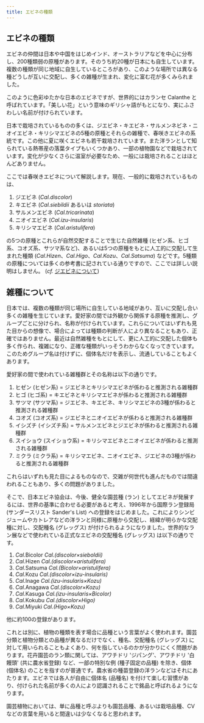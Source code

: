 ```yaml
---
title: エビネの種類
---
```

## エビネの種類
エビネの仲間は日本や中国をはじめインド、オーストラリアなどを中心に分布し、200種類弱の原種があります。そのうち約20種が日本にも自生しています。複数の種類が同じ地域に自生しているところがあり、このような場所では異なる種どうしが互いに交配し、多くの雑種が生まれ、変化に富む花が多くみられました。

このように色彩ゆたかな日本のエビネですが、世界的にはカランセ Calanthe と呼ばれています。「美しい花」という意味のギリシャ語がもとになり、実にふさわしい名前が付けられています。

日本で栽培されているものの多くは、ジエビネ・キエビネ・サルメンネビネ・ニオイエビネ・キリシマエビネの5種の原種とそれらの雑種で、春咲きエビネの系統です。この他に夏に咲くエビネも若干栽培されています。また洋ランとして知られている熱帯産の落葉タイプもいくつかあり、一部の植物園などで栽培されています。変化が少なくさらに温室が必要なため、一般には栽培されることはほとんどありません。

ここでは春咲きエビネについて解説します。現在、一般的に栽培されているものは、

<ol>
  <li>ジエビネ       (<i>Cal.discolor</i>)</li>
  <li>キエビネ       (<i>Cal.siebildii</i> あるいは <i>storiata</i>)</li>
  <li>サルメンエビネ (<i>Cal.tricarinata</i>)</li>
  <li>ニオイエビネ   (<i>Cal.izu-insularis</i>)</li>
  <li>キリシマエビネ (<i>Cal.aristulifera</i>)</li>
</ol>

の5つの原種とこれらが自然交配することで生じた自然雑種 (ヒゼン系、ヒゴ系、コオズ系、サツマ系など)、あるいは5つの原種をもとに人工的に交配して生まれた種類 (<i>Cal.Hizen</i>、<i>Cal.Higo</i>、<i>Cal.Kozu</i>、<i>Cal.Satsuma</i>) などです。5種類の原種については多くの参考書に記されている通りですので、ここでは詳しい説明はしません。 (<i>cf.</i> [ジエビネについて](about_calanthe_discolor))

## 雑種について
日本では、複数の種類が同じ場所に自生している地域があり、互いに交配し合い多くの雑種を生じています。愛好家の間では外観から関係する原種を推測し、グループごとに分けられ、名称が付けられています。これらについてはいずれも見た目からの想像で、場合によっては種類の判断が人により異なることもあり、正確ではありません。最近は自然雑種をもとにして、更に人工的に交配した個体も多く作られ、複雑になり、正確な種類がいっそうわからなくなってきています。このためグループ名は付けずに、個体名だけを表示し、流通していることもよくあります。

愛好家の間で使われている雑種群とその名称は以下の通りです。

<ol>
  <li>ヒゼン     (ヒゼン系)     = ジエビネとキリシマエビネが係わると推測される雑種群</li>
  <li>ヒゴ       (ヒゴ系)       = キエビネとキリシマエビネが係わると推測される雑種群</li>
  <li>サツマ     (サツマ系)     = ジエビネ、キエビネ、キリシマエビネの3種が係わると推測される雑種群</li>
  <li>コオズ     (コオズ系)     = ジエビネとニオイエビネが係わると推測される雑種群</li>
  <li>イシズチ   (イシズチ系)   = サルメンエビネとジエビネが係わると推測される雑種群</li>
  <li>スイショウ (スイショウ系) = キリシマエビネとニオイエビネが係わると推測される雑種群</li>
  <li>ミクラ     (ミクラ系)     = キリシマエビネ、ニオイエビネ、ジエビネの3種が係わると推測される雑種群</li>
</ol>

これらはいずれも見た目によるものなので、交雑が何世代も進んだものでは間違われることもあり、多くの問題がありました。

そこで、日本エビネ協会は、今後、健全な園芸種 (ラン) としてエビネが発展するには、世界の基準に合わせる必要があると考え、1996年から国際ラン登録局 (サンダースリスト Sander's List) への登録をはじめました。これによりシンビジュームやカトレアなどの洋ランと同様に原種から交配し、経緯が明らかな交配種に対し、交配種名 (グレッグス) が付けられるようになりました。世界的なラン展などで使われている正式なエビネの交配種名 (グレッグス) は以下の通りです。

<ol>
  <li><i>Cal.</i>Bicolor <i>Cal.(discolor×sieboldii)</i></li>
  <li><i>Cal.</i>Hizen   <i>Cal.(discolor×aristulifera)</i></li>
  <li><i>Cal.</i>Satsuma <i>Cal.(Bicolor×aristulifera)</i></li>
  <li><i>Cal.</i>Kozu    <i>Cal.(discolor×izu-insularis)</i></li>
  <li><i>Cal.</i>Inage   <i>Cal.(izu-insularis×Kozu)</i></li>
  <li><i>Cal.</i>Anagawa <i>Cal.(discolor×Kozu)</i></li>
  <li><i>Cal.</i>Kasuga  <i>Cal.(izu-insularis×Bicolor)</i></li>
  <li><i>Cal.</i>Kokubu  <i>Cal.(discolor×Higo)</i></li>
  <li><i>Cal.</i>Miyuki  <i>Cal.(Higo×Kozu)</i></li>
</ol>

他に約100の登録があります。

これとは別に、植物の種類を表す場合に品種という言葉がよく使われます。園芸分類と植物分類との品種が異なるだけでなく、種名、交配種名 (グレッグス) に対して用いられることもよくあり、何を指しているのかが分かりにくく問題があります。花卉園芸のラン類に関しては、アワチドリ 'ジパング'、アワチドリ '白饅頭' (共に農水省登録) など、一部の特別な例 (種子固定の品種) を除き、個体 (個体名) のことを指すのが普通です。農水省の種苗登録の洋ランなどはそれにあたります。エビネでは各人が自由に個体名 (品種名) を付けて楽しむ習慣があり、付けられた名前が多くの人により認識されることで銘品と呼ばれるようになります。

園芸植物においては、単に品種と呼ぶよりも園芸品種、あるいは栽培品種、CVなどの言葉を用いると間違いは少なくなると思われます。
